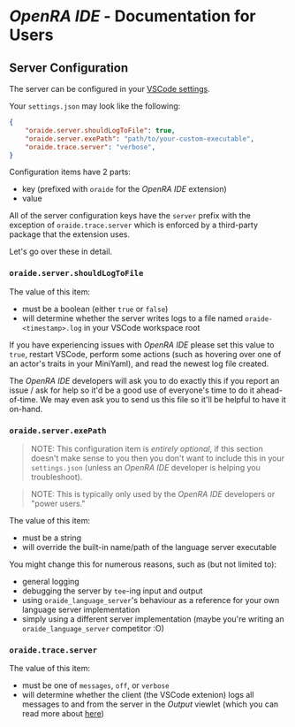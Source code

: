 # _OpenRA IDE_ - Documentation for Users

## Server Configuration

The server can be configured in your [VSCode settings](https://code.visualstudio.com/docs/getstarted/settings).

Your `settings.json` may look like the following:

```json
{
    "oraide.server.shouldLogToFile": true,
    "oraide.server.exePath": "path/to/your-custom-executable",
    "oraide.trace.server": "verbose",
}
```

Configuration items have 2 parts:
- key (prefixed with `oraide` for the _OpenRA IDE_ extension)
- value

All of the server configuration keys have the `server` prefix with the exception of `oraide.trace.server` which is enforced by a third-party package that the extension uses.

Let's go over these in detail.

### `oraide.server.shouldLogToFile`

The value of this item:
- must be a boolean (either `true` or `false`)
- will determine whether the server writes logs to a file named `oraide-<timestamp>.log` in your VSCode workspace root

If you have experiencing issues with _OpenRA IDE_ please set this value to `true`, restart VSCode, perform some actions (such as hovering over one of an actor's traits in your MiniYaml), and read the newest log file created.

The _OpenRA IDE_ developers will ask you to do exactly this if you report an issue / ask for help so it'd be a good use of everyone's time to do it ahead-of-time.  We may even ask you to send us this file so it'll be helpful to have it on-hand.

### `oraide.server.exePath`

> NOTE: This configuration item is _entirely optional_, if this section doesn't make sense to you then you don't want to include this in your `settings.json` (unless an _OpenRA IDE_ developer is helping you troubleshoot).

> NOTE: This is typically only used by the _OpenRA IDE_ developers or "power users."

The value of this item:
- must be a string
- will override the built-in name/path of the language server executable

You might change this for numerous reasons, such as (but not limited to):
- general logging
- debugging the server by `tee`-ing input and output
- using `oraide_language_server`'s behaviour as a reference for your own language server implementation
- simply using a different server implementation (maybe you're writing an `oraide_language_server` competitor :O)

### `oraide.trace.server`

The value of this item:
- must be one of `messages`, `off`, or `verbose`
- will determine whether the client (the VSCode extenion) logs all messages to and from the server in the _Output_ viewlet (which you can read more about [here](https://code.visualstudio.com/docs/editor/debugging))